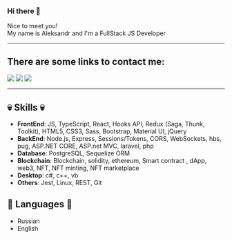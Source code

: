 ### Hi there 👋

<p>Nice to meet you!<br>
My name is Aleksandr and I'm a FullStack JS Developer




---
## There are some links to contact me:
  
<a name="telegram" href="https://t.me/jwhprince"><img src="https://img.icons8.com/color/48/000000/telegram-app--v3.png"/></a>
<a name="linkedin" href="www.linkedin.com/in/aleksandrrr"> <img src="https://img.icons8.com/fluency/48/000000/linkedin-circled.png"/></a>
<a name="gmail" href="mailto:aleksandrjwh@gmail.com"> <img src="https://img.icons8.com/color/48/000000/gmail-new.png"/></a><br>


---
## 💀 Skills 💀

- **FrontEnd**: JS, TypeScript, React, Hooks API, Redux (Saga, Thunk, Toolkit), HTML5, CSS3, Sass, Bootstrap, Material UI, jQuery
- **BackEnd**: Node.js, Express, Sessions/Tokens, CORS, WebSockets, hbs, pug, ASP.NET CORE, ASP.net MVC, laravel, php
- **Database**: PostgreSQL,  Sequelize ORM
- **Blockchain**: Blockchain, solidity, ethereum, Smart contract , dApp, web3, NFT, NFT minting, NFT marketplace
- **Desktop**: c#, c++, vb
- **Others**: Jest, Linux, REST, Git

## 🚩 Languages 🚩

- Russian 
- English 








<!--
**jwhprince/jwhprince** is a ✨ _special_ ✨ repository because its `README.md` (this file) appears on your GitHub profile.

Here are some ideas to get you started:

- 🔭 I’m currently working on ...
- 🌱 I’m currently learning ...
- 👯 I’m looking to collaborate on ...
- 🤔 I’m looking for help with ...
- 💬 Ask me about ...
- 📫 How to reach me: ...
- 😄 Pronouns: ...
- ⚡ Fun fact: ...
-->
